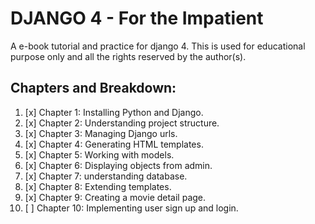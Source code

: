 # DJANGO 4 - For the Impatient

A e-book tutorial and practice for django 4.
This is used for educational purpose only and all the rights reserved by the author(s). 

## Chapters and Breakdown:

1. [x] Chapter 1: Installing Python and Django.
2. [x] Chapter 2: Understanding project structure.
3. [x] Chapter 3: Managing Django urls.
4. [x] Chapter 4: Generating HTML templates. 
5. [x] Chapter 5: Working with models.
6. [x] Chapter 6: Displaying objects from admin.
7. [x] Chapter 7: understanding database. 
8. [x] Chapter 8: Extending templates.
9. [x] Chapter 9: Creating a movie detail page.
10. [ ] Chapter 10: Implementing user sign up and login.
